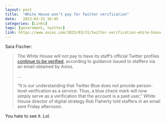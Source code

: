 ```yaml
---
layout: post
title:  "White House won’t pay for Twitter verification"
date:   2023-03-31 16:45
categories: [Links]
tags: [government, twitter]
link: https://www.axios.com/2023/03/31/twitter-verification-white-house-biden-check-mark
---
```


Sara Fischer:

>The White House will not pay to have its staff’s official Twitter profiles [continue to be verified](https://www.axios.com/2023/03/28/social-media-subscriptions-twitter), according to guidance issued to staffers via an email obtained by Axios.
>
>…
>
>“It is our understanding that Twitter Blue does not provide person-level verification as a service. Thus, a blue check mark will now simply serve as a verification that the account is a paid user,” White House director of digital strategy Rob Flaherty told staffers in an email sent Friday afternoon.

You hate to see it. Lol.
